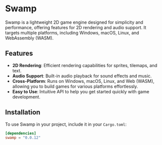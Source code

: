 # Swamp

Swamp is a lightweight 2D game engine designed for simplicity and performance, offering features for 2D
rendering and audio support. It targets multiple platforms, including Windows, macOS, Linux, and WebAssembly (WASM).

## Features

- **2D Rendering**: Efficient rendering capabilities for sprites, tilemaps, and text.
- **Audio Support**: Built-in audio playback for sound effects and music.
- **Cross-Platform**: Runs on Windows, macOS, Linux, and Web (WASM), allowing you to build games for various platforms effortlessly.
- **Easy to Use**: Intuitive API to help you get started quickly with game development.

## Installation

To use Swamp in your project, include it in your `Cargo.toml`:

```toml
[dependencies]
swamp = "0.0.12"
```
